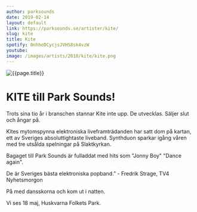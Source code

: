 ```yaml
---
author: parksounds
date: 2019-02-14
layout: default
link: https://parksounds.se/artister/kite/
slug: kite
title: Kite
spotify: 0nhhoDCycjsJVHS8sk4vzW
youtube: 
image: /images/artists/2018/kite/kite.png
---
```


![{{page.title}}]({{page.image}})

# KITE till Park Sounds!

Trots sina tio år i branschen stannar Kite inte upp. De utvecklas. Säljer slut och ångar på.

Kites mytomspynna elektroniska liveframträdanden har satt dom på kartan, ett av Sveriges absoluttightaste liveband. Synthduon sparkar igång våren med tre utsålda spelningar på Slaktkyrkan.

Bagaget till Park Sounds är fulladdat med hits som "Jonny Boy" "Dance again". 

De är Sveriges bästa elektroniska popband.” - Fredrik Strage, TV4 Nyhetsmorgon

På med dansskorna och kom ut i natten.

Vi ses 18 maj, Huskvarna Folkets Park.
